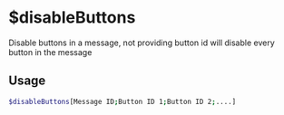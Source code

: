 # $disableButtons

Disable buttons in a message, not providing button id will disable every button in the message

## Usage

```bash
$disableButtons[Message ID;Button ID 1;Button ID 2;....]
```

